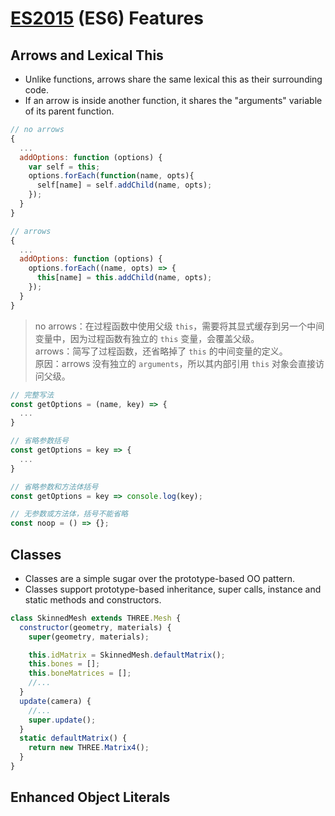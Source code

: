 # [ES2015] (ES6) Features

## Arrows and Lexical This

- Unlike functions, arrows share the same lexical this as their surrounding code.
- If an arrow is inside another function, it shares the "arguments" variable of its parent function.

```js
// no arrows
{
  ...
  addOptions: function (options) {
    var self = this;
    options.forEach(function(name, opts){
      self[name] = self.addChild(name, opts);
    });
  }
}

// arrows
{
  ...
  addOptions: function (options) {
    options.forEach((name, opts) => {
      this[name] = this.addChild(name, opts);
    });
  }
}
```

>no arrows：在过程函数中使用父级 `this`，需要将其显式缓存到另一个中间变量中，因为过程函数有独立的 `this` 变量，会覆盖父级。  
arrows：简写了过程函数，还省略掉了 `this` 的中间变量的定义。  
原因：arrows 没有独立的 `arguments`，所以其内部引用 `this` 对象会直接访问父级。

```js
// 完整写法
const getOptions = (name, key) => {
  ...
}

// 省略参数括号
const getOptions = key => {
  ...
}

// 省略参数和方法体括号
const getOptions = key => console.log(key);

// 无参数或方法体，括号不能省略
const noop = () => {};
```

## Classes

- Classes are a simple sugar over the prototype-based OO pattern.
- Classes support prototype-based inheritance, super calls, instance and static methods and constructors.

```js
class SkinnedMesh extends THREE.Mesh {
  constructor(geometry, materials) {
    super(geometry, materials);

    this.idMatrix = SkinnedMesh.defaultMatrix();
    this.bones = [];
    this.boneMatrices = [];
    //...
  }
  update(camera) {
    //...
    super.update();
  }
  static defaultMatrix() {
    return new THREE.Matrix4();
  }
}
```

## Enhanced Object Literals

[ES2015]:https://babeljs.io/docs/en/learn/